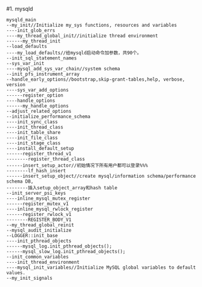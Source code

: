 #1. mysqld

	mysqld_main
	--my_init//Initialize my_sys functions, resources and variables
	----init_glob_errs
	----my_thread_global_init//initialize thread environment
	------my_thread_init
	--load_defaults
	----my_load_defaults//给mysqld启动命令加参数，共90个。
	--init_sql_statement_names
	--sys_var_init
	----mysql_add_sys_var_chain//system schema
	--init_pfs_instrument_array
	--handle_early_options//bootstrap,skip-grant-tables,help, verbose, version
	----sys_var_add_options
	------register_option
	----handle_options
	------my_handle_options
	--adjust_related_options
	--initialize_performance_schema
	----init_sync_class
	----init_thread_class
	----init_table_share
	----init_file_class
	----init_stage_class
	----install_default_setup
	------register_thread_v1
	--------register_thread_class
	------insert_setup_actor//初始情况下所有用户都可以登录%%%
	--------lf_hash_insert
	------insert_setup_object//create mysql/information schema/performance schema DB, 
	--------插入setup_object_array和hash table
	--init_server_psi_keys
	----inline_mysql_mutex_register
	------register_mutex_v1
	----inline_mysql_rwlock_register
	------register_rwlock_v1
	--------REGISTER_BODY_V1
	--my_thread_global_reinit
	--mysql_audit_initialize
	--LOGGER::init_base
	----init_pthread_objects
	------mysql_log.init_pthread_objects();
	------mysql_slow_log.init_pthread_objects();
	--init_common_variables
	----init_thread_environment
	----mysql_init_variables//Initialize MySQL global variables to default values.
	--my_init_signals
	
	
	
	
	
	
	
	
	
	
	
	
	
	
